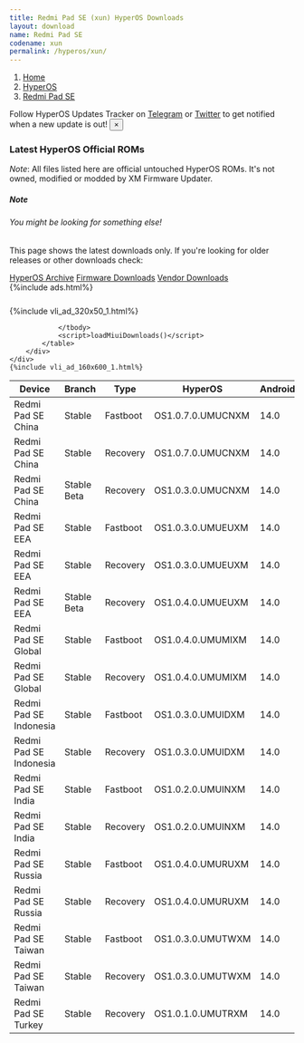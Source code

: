 ```yaml
---
title: Redmi Pad SE (xun) HyperOS Downloads
layout: download
name: Redmi Pad SE
codename: xun
permalink: /hyperos/xun/
---
```

<nav aria-label="breadcrumb">
    <ol class="breadcrumb">
        <li class="breadcrumb-item"><a href="/">Home</a></li>
        <li class="breadcrumb-item"><a href="/hyperos/">HyperOS</a></li>
        <li class="breadcrumb-item active" aria-current="page"><a href="/hyperos/xun/">Redmi Pad SE</a></li>
    </ol>
</nav>
<div class="alert alert-primary alert-dismissible fade show" role="alert">
    Follow HyperOS Updates Tracker on <a href="https://t.me/MIUIUpdatesTracker" class="alert-link">Telegram</a>
     or <a href="https://twitter.com/MiFwUpdater" class="alert-link">Twitter</a> to get notified when a new update is out!
    <button type="button" class="close" data-dismiss="alert" aria-label="Close">
        <span aria-hidden="true">&times;</span>
    </button>
</div>

### Latest HyperOS Official ROMs
*Note*: All files listed here are official untouched HyperOS ROMs. It's not owned, modified or modded by XM Firmware Updater.
<div class="card">
  <div class="card-body">
    <h5 class="card-title">Note</h5>
    <h6 class="card-subtitle mb-2 text-muted">You might be looking for something else!</h6>
    <p class="card-text">This page shows the latest downloads only.
     If you're looking for older releases or other downloads check:</p>
    <a href="/archive/hyperos/xun/" class="card-link">HyperOS Archive</a>
    <a href="/firmware/xun/" class="card-link">Firmware Downloads</a>
    <a href="/vendor/xun/" class="card-link">Vendor Downloads</a>
  </div>
</div>
{%include ads.html%}
<div class="row justify-content-center">
    <div class="col-10">
        <div class="table-responsive-md" style="margin-top: 25px;">
            {%include vli_ad_320x50_1.html%}
            <table id="miui" class="display dt-responsive nowrap compact table table-striped table-hover table-sm">
                <thead class="thead-dark">
                    <tr>
                        <th data-ref="device">Device</th>
                        <th data-ref="branch">Branch</th>
                        <th data-ref="type">Type</th>
                        <th data-ref="miui">HyperOS</th>
                        <th data-ref="android">Android</th>
                        <th data-ref="size">Size</th>
                        <th data-ref="size">Date</th>
                        <th data-ref="link">Link</th>
                    </tr>
                </thead>
                <tbody>
                <tr><td>Redmi Pad SE China</td><td>Stable</td><td>Fastboot</td><td>OS1.0.7.0.UMUCNXM</td><td>14.0</td><td>5.3 GB</td><td>2024-09-10</td><td><a href="/hyperos/xun/stable/OS1.0.7.0.UMUCNXM/">Download</a></td></tr>
<tr><td>Redmi Pad SE China</td><td>Stable</td><td>Recovery</td><td>OS1.0.7.0.UMUCNXM</td><td>14.0</td><td>4.2 GB</td><td>2024-09-14</td><td><a href="/hyperos/xun/stable/OS1.0.7.0.UMUCNXM/">Download</a></td></tr>
<tr><td>Redmi Pad SE China</td><td>Stable Beta</td><td>Recovery</td><td>OS1.0.3.0.UMUCNXM</td><td>14.0</td><td>4.2 GB</td><td>2024-01-24</td><td><a href="/hyperos/xun/stable beta/OS1.0.3.0.UMUCNXM/">Download</a></td></tr>
<tr><td>Redmi Pad SE EEA</td><td>Stable</td><td>Fastboot</td><td>OS1.0.3.0.UMUEUXM</td><td>14.0</td><td>5.0 GB</td><td>2024-07-29</td><td><a href="/hyperos/xun/stable/OS1.0.3.0.UMUEUXM/">Download</a></td></tr>
<tr><td>Redmi Pad SE EEA</td><td>Stable</td><td>Recovery</td><td>OS1.0.3.0.UMUEUXM</td><td>14.0</td><td>4.1 GB</td><td>2024-08-09</td><td><a href="/hyperos/xun/stable/OS1.0.3.0.UMUEUXM/">Download</a></td></tr>
<tr><td>Redmi Pad SE EEA</td><td>Stable Beta</td><td>Recovery</td><td>OS1.0.4.0.UMUEUXM</td><td>14.0</td><td>4.1 GB</td><td>2024-10-31</td><td><a href="/hyperos/xun/stable beta/OS1.0.4.0.UMUEUXM/">Download</a></td></tr>
<tr><td>Redmi Pad SE Global</td><td>Stable</td><td>Fastboot</td><td>OS1.0.4.0.UMUMIXM</td><td>14.0</td><td>5.2 GB</td><td>2024-10-15</td><td><a href="/hyperos/xun/stable/OS1.0.4.0.UMUMIXM/">Download</a></td></tr>
<tr><td>Redmi Pad SE Global</td><td>Stable</td><td>Recovery</td><td>OS1.0.4.0.UMUMIXM</td><td>14.0</td><td>4.1 GB</td><td>2024-10-22</td><td><a href="/hyperos/xun/stable/OS1.0.4.0.UMUMIXM/">Download</a></td></tr>
<tr><td>Redmi Pad SE Indonesia</td><td>Stable</td><td>Fastboot</td><td>OS1.0.3.0.UMUIDXM</td><td>14.0</td><td>5.0 GB</td><td>2024-08-01</td><td><a href="/hyperos/xun/stable/OS1.0.3.0.UMUIDXM/">Download</a></td></tr>
<tr><td>Redmi Pad SE Indonesia</td><td>Stable</td><td>Recovery</td><td>OS1.0.3.0.UMUIDXM</td><td>14.0</td><td>4.1 GB</td><td>2024-08-16</td><td><a href="/hyperos/xun/stable/OS1.0.3.0.UMUIDXM/">Download</a></td></tr>
<tr><td>Redmi Pad SE India</td><td>Stable</td><td>Fastboot</td><td>OS1.0.2.0.UMUINXM</td><td>14.0</td><td>4.6 GB</td><td>2024-08-25</td><td><a href="/hyperos/xun/stable/OS1.0.2.0.UMUINXM/">Download</a></td></tr>
<tr><td>Redmi Pad SE India</td><td>Stable</td><td>Recovery</td><td>OS1.0.2.0.UMUINXM</td><td>14.0</td><td>4.0 GB</td><td>2024-09-01</td><td><a href="/hyperos/xun/stable/OS1.0.2.0.UMUINXM/">Download</a></td></tr>
<tr><td>Redmi Pad SE Russia</td><td>Stable</td><td>Fastboot</td><td>OS1.0.4.0.UMURUXM</td><td>14.0</td><td>5.5 GB</td><td>2024-08-09</td><td><a href="/hyperos/xun/stable/OS1.0.4.0.UMURUXM/">Download</a></td></tr>
<tr><td>Redmi Pad SE Russia</td><td>Stable</td><td>Recovery</td><td>OS1.0.4.0.UMURUXM</td><td>14.0</td><td>4.0 GB</td><td>2024-08-16</td><td><a href="/hyperos/xun/stable/OS1.0.4.0.UMURUXM/">Download</a></td></tr>
<tr><td>Redmi Pad SE Taiwan</td><td>Stable</td><td>Fastboot</td><td>OS1.0.3.0.UMUTWXM</td><td>14.0</td><td>4.7 GB</td><td>2024-08-16</td><td><a href="/hyperos/xun/stable/OS1.0.3.0.UMUTWXM/">Download</a></td></tr>
<tr><td>Redmi Pad SE Taiwan</td><td>Stable</td><td>Recovery</td><td>OS1.0.3.0.UMUTWXM</td><td>14.0</td><td>4.0 GB</td><td>2024-08-24</td><td><a href="/hyperos/xun/stable/OS1.0.3.0.UMUTWXM/">Download</a></td></tr>
<tr><td>Redmi Pad SE Turkey</td><td>Stable</td><td>Recovery</td><td>OS1.0.1.0.UMUTRXM</td><td>14.0</td><td>4.1 GB</td><td>2024-03-15</td><td><a href="/hyperos/xun/stable/OS1.0.1.0.UMUTRXM/">Download</a></td></tr>

                </tbody>
                <script>loadMiuiDownloads()</script>
            </table>
        </div>
    </div>
    {%include vli_ad_160x600_1.html%}
</div>
